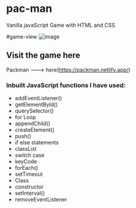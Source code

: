# pac-man
Vanilla javaScript Game with HTML and CSS

#game-view 
![image](https://user-images.githubusercontent.com/56772219/169224322-9fc295aa-8fa4-417e-af35-50a2c589209c.png)


## Visit the game here 
Packman ---> here(https://packman.netlify.app/)

### Inbuilt JavaScript functions I have used: 
* addEventListener()
* getElementById()
* querySelector()
* for Loop
* appendChild()
* createElement()
* push()
* if else statements
* classList
* switch case
* keyCode
* forEach()
* setTimeout
* Class
* constructor
* setInterval()
* removeEventListener
